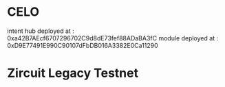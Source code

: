 
# CELO
intent hub deployed at                 : 0xa42B7AEcf6707296702C9d8dE73fef88ADaBA3fC
module deployed at                     : 0xD9E77491E990C90107dFbDB016A3382E0Ca11290

# Zircuit Legacy Testnet
